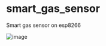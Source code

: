 # smart_gas_sensor
Smart gas sensor on esp8266

![image](https://github.com/zer00d4y/smart_gas_sensor/assets/128820441/639a2f8b-cfd6-4b6d-a889-69649646b22a)

